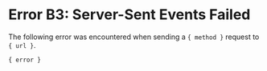 # Error B3: Server-Sent Events Failed

The following error was encountered when sending a `{ method }` request to `{ url }`.

```
{ error }
```